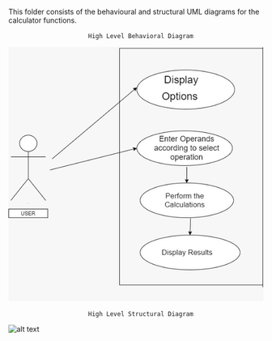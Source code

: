 This folder consists of the behavioural and structural UML diagrams for the calculator functions.

                          High Level Behavioral Diagram

![alt text](https://github.com/99003512/SDLC_Calculator/blob/main/Architecture/High%20Level%20Behavioral%20Diagram.jpg)

                          High Level Structural Diagram

![alt text](https://github.com/99003512/SDLC_Calculator/blob/main/Architecture/High%20Level%20Structural%20Diagram.jpg)


